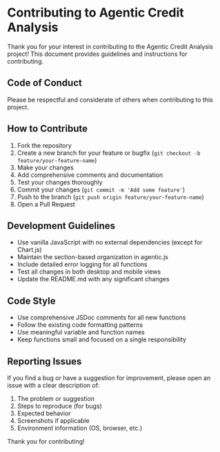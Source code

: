 # Contributing to Agentic Credit Analysis

Thank you for your interest in contributing to the Agentic Credit Analysis project! This document provides guidelines and instructions for contributing.

## Code of Conduct

Please be respectful and considerate of others when contributing to this project.

## How to Contribute

1. Fork the repository
2. Create a new branch for your feature or bugfix (`git checkout -b feature/your-feature-name`)
3. Make your changes
4. Add comprehensive comments and documentation
5. Test your changes thoroughly
6. Commit your changes (`git commit -m 'Add some feature'`)
7. Push to the branch (`git push origin feature/your-feature-name`)
8. Open a Pull Request

## Development Guidelines

- Use vanilla JavaScript with no external dependencies (except for Chart.js)
- Maintain the section-based organization in agentic.js
- Include detailed error logging for all functions
- Test all changes in both desktop and mobile views
- Update the README.md with any significant changes

## Code Style

- Use comprehensive JSDoc comments for all new functions
- Follow the existing code formatting patterns
- Use meaningful variable and function names
- Keep functions small and focused on a single responsibility

## Reporting Issues

If you find a bug or have a suggestion for improvement, please open an issue with a clear description of:

1. The problem or suggestion
2. Steps to reproduce (for bugs)
3. Expected behavior
4. Screenshots if applicable
5. Environment information (OS, browser, etc.)

Thank you for contributing!
